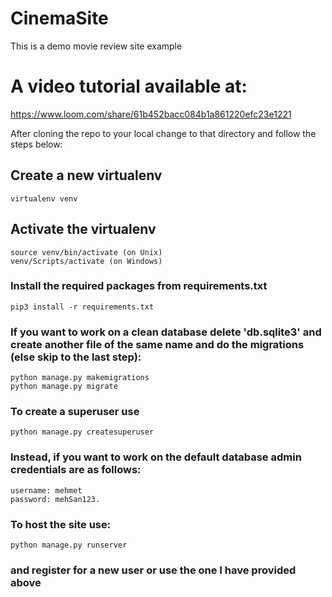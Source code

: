 # CinemaSite
This is a demo movie review site example

# A video tutorial available at:
https://www.loom.com/share/61b452bacc084b1a861220efc23e1221


After cloning the repo to your local change to that directory and follow the steps below:


## Create a new virtualenv

    virtualenv venv
    
## Activate the virtualenv

    source venv/bin/activate (on Unix)
    venv/Scripts/activate (on Windows)

### Install the required packages from requirements.txt

    pip3 install -r requirements.txt

### If you want to work on a clean database delete 'db.sqlite3' and create another file of the same name and do the migrations (else skip to the last step):

    python manage.py makemigrations
    python manage.py migrate

### To create a superuser use

    python manage.py createsuperuser

### Instead, if you want to work on the default database admin credentials are as follows:
    username: mehmet
    password: mehSan123.

### To host the site use:
    python manage.py runserver

### and register for a new user or use the one I have provided above
